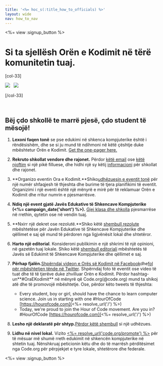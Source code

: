```yaml
---
title: '<%= hoc_s(:title_how_to_officials) %>'
layout: wide
nav: how_to_nav
---
```

<%= view :signup_button %>

# Si ta sjellësh Orën e Kodimit në tërë komunitetin tuaj.

[col-33]

![](/images/fit-275/highlight-obama.png)&nbsp;&nbsp;&nbsp;![](/images/fit-246/dan.jpg)

[/col-33]

<p style="clear:both">&nbsp;</p>

## Bëj çdo shkollë te marrë pjesë, çdo student të mësojë!

1. **Lexoni faqen tonë** se pse edukimi në shkenca kompjuterike është i rëndësishëm, dhe se si ju mund të ndihmoni në këtë çështje duke mbështetur Orën e Kodimit. [Get the one-pager here.](/files/hoc-one-pager.pdf)

2. **Rekruto shkollat vendore dhe rajonet.** Përdor [këtë email](<%= resolve_url('/promote/resources#sample-emails') %>) ose [këtë njoftim](<%= resolve_url('/promote/stats') %>) si një pikë filluese, dhe hidhi një sy këtij [informacioni](<%= resolve_url('/how-to') %>) për shkollat dhe rajonet.

3. **Organizo eventin Ora e Kodimit.**Shiko[udhëzuesin e eventit tonë](<%= resolve_url('/how-to/events') %>) për një numër shfaqjesh të thjeshta dhe burime të tjera planifikimi të eventit. Organizimi i një eventi është një mënyrë e mirë për të reklamuar Orën e Kodimit dhe rritur numrin e pjesmarrësve.

4. **Ndiq një event gjatë Javës Edukative të Shkencave Kompjuterike (<%= campaign_date('short') %>).** [Gjej klasa dhe shkolla](<%= resolve_url('/events') %>) pjesmarrëse në rrethin, qytetin ose në vendin tuaj.

5. **Nxirr një dekret ose rezolutë.**Shiko këtë [shembull rezolute](<%= resolve_url('resources/proclamation') %>) mbështetëse për Javën Edukative të Shkencave Kompjuterike dhe qëllimet e saj që mund të përdoren nga ligjvënësit lokal dhe shtetëror.

6. **Harto një editorial**. Konsideroni publikimin e një shkrimi të një opinioni, në gazetën tuaj lokale. Shiko këtë [shembull editoriali](<%= resolve_url('/promote/op-ed') %>) mbështetës të Javës së Edukimit të Shkencave Kompjuterike dhe qëllimet e saj.

7. **Përhap fjalën.**[Shpërndaj videon e Orës së Kodimit në Facebook](https://www.facebook.com/sharer/sharer.php?u=http%3A%2F%2Fhourofcode.com%2Fus)dhe[fol për mbështetjen tënde në Twitter](https://twitter.com/intent/tweet?url=http%3A%2F%2Fhourofcode.com&text=I%27m%20participating%20in%20this%20year%27s%20%23HourOfCode%2C%20are%20you%3F%20%40codeorg&original_referer=https%3A%2F%2Fwww.google.com%2Furl%3Fq%3Dhttps%253A%252F%252Ftwitter.com%252Fshare%253Fhashtags%253D%2526amp%253Brelated%253Dcodeorg%2526amp%253Btext%253DI%252527m%252Bparticipating%252Bin%252Bthis%252Byear%252527s%252B%252523HourOfCode%25252C%252Bare%252Byou%25253F%252B%252540codeorg%2526amp%253Burl%253Dhttp%25253A%25252F%25252Fhourofcode.com%26sa%3DD%26sntz%3D1%26usg%3DAFQjCNE1GLTUbKZfMlEh9Aj5w0iswz6PYQ&related=codeorg&hashtags=). Shpërndaj foto të eventit ose video të tuat dhe të të tjerëve duke zhvilluar Orën e Kodimit. Përdor hashtag-un**#OraEKodimit** në mënyrë që Code.org(@code.org) mund ta shikoj atë dhe të promovojë mbështetje. Ose, përdor këto tweets të thjeshta:
    
    - Every student, boy or girl, should have the chance to learn computer science. Join us in starting with one #HourOfCode [https://hourofcode.com](<%= resolve_url('/') %>)
    - Today, we're proud to join the Hour of Code movement. Are you in? #HourOfCode [https://hourofcode.com](<%= resolve_url('/') %>)   
          
        

8. **Lesho një deklaratë për shtyp.**[Përdor këtë shembull](<%= resolve_url('/promote/official-press-release') %>) si një udhëzues.

9. **Lidhu në nivel lokal.** Vizito [<%= resolve_url('code.org/promote') %>](<%= resolve_url('https://code.org/promote') %>) për të mësuar më shumë rreth edukimit në shkencën kompjuterike në shtetin tuaj. Nënshkruaj peticionin këtu dhe do të marrësh përditësimet nga Code.org për përpjekjet e tyre lokale, shtetërore dhe federale.

<%= view :signup_button %>